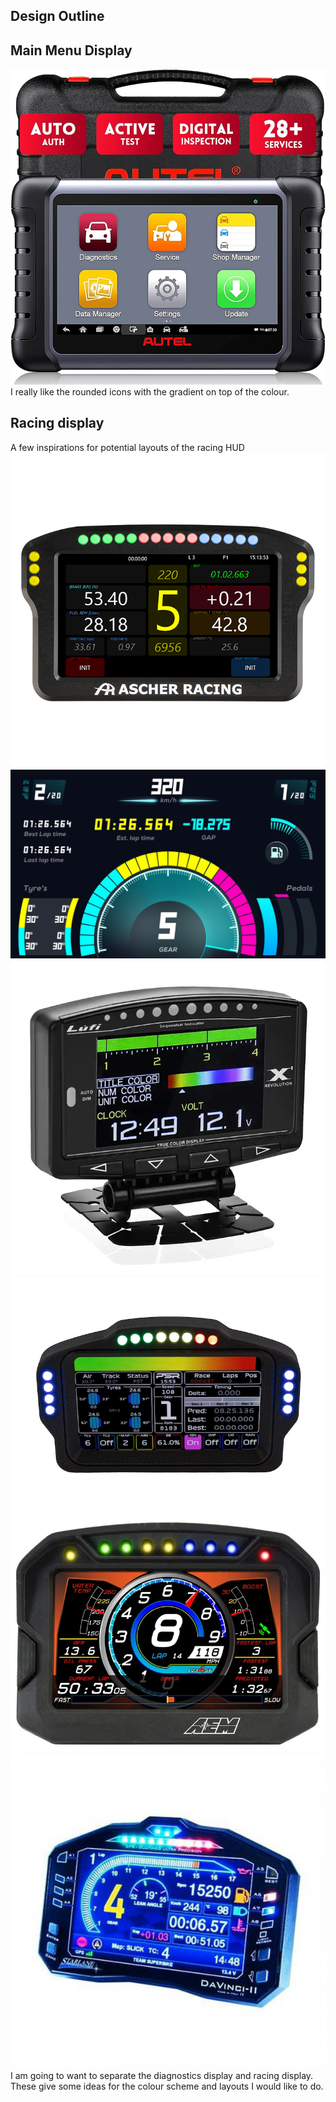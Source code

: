 ## Design Outline

## Main Menu Display
![Alt text](images/image-2.png)
I really like the rounded icons with the gradient on top of the colour.

## Racing display
A few inspirations for potential layouts of the racing HUD
![Alt text](images/image.png)
![Alt text](images/image-1.png)
![Alt text](images/image-3.png)
![Alt text](images/image-4.png)
![Alt text](images/image-5.png)
![Alt text](images/image-6.png)
I am going to want to separate the diagnostics display and racing display.  These give some ideas for the colour scheme and layouts I would like to do.